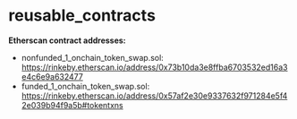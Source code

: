 # reusable_contracts

**Etherscan contract addresses:**
* nonfunded_1_onchain_token_swap.sol: https://rinkeby.etherscan.io/address/0x73b10da3e8ffba6703532ed16a3e4c6e9a632477
* funded_1_onchain_token_swap.sol: https://rinkeby.etherscan.io/address/0x57af2e30e9337632f971284e5f42e039b94f9a5b#tokentxns
